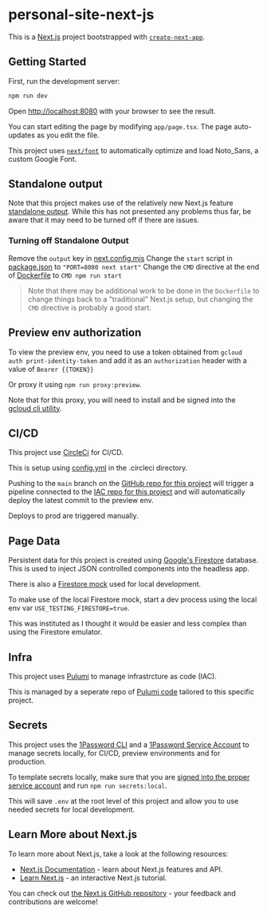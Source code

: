 # personal-site-next-js

This is a [Next.js](https://nextjs.org/) project bootstrapped with [`create-next-app`](https://github.com/vercel/next.js/tree/canary/packages/create-next-app).

## Getting Started

First, run the development server:

```bash
npm run dev
```

Open [http://localhost:8080](http://localhost:8080) with your browser to see the result.

You can start editing the page by modifying `app/page.tsx`. The page auto-updates as you edit the file.

This project uses [`next/font`](https://nextjs.org/docs/basic-features/font-optimization) to automatically optimize and load Noto_Sans, a custom Google Font.

## Standalone output

Note that this project makes use of the relatively new Next.js feature [standalone output](https://nextjs.org/docs/pages/api-reference/next-config-js/output). While this has not presented any problems thus far, be aware that it may need to be turned off if there are issues.

### Turning off Standalone Output

Remove the `output` key in [next.config.mjs](./next.config.mjs)
Change the `start` script in [package.json](package.json) to `"PORT=8080 next start"`
Change the `CMD` directive at the end of [Dockerfile](Dockerfile) to `CMD npm run start`

> Note that there may be additional work to be done in the `Dockerfile` to change things back to a "traditional" Next.js setup, but changing the `CMD` directive is probably a good start.

## Preview env authorization

To view the preview env, you need to use a token obtained from `gcloud auth print-identity-token` and add it as an `authorization` header with a value of `Bearer {{TOKEN}}`

Or proxy it using `npm run proxy:preview`.

Note that for this proxy, you will need to install and be signed into the [gcloud cli utility](https://cloud.google.com/sdk/docs/install).

## CI/CD

This project use [CircleCi](https://circleci.com/) for CI/CD.

This is setup using [config.yml](.circleci/config.yml) in the .circleci directory.

Pushing to the `main` branch on the [GitHub repo for this project](https://github.com/timmalstead/personal-site-next-js) will trigger a pipeline connected to the [IAC repo for this project](https://github.com/timmalstead/personal-site-gcp-infra) and will automatically deploy the latest commit to the preview env.

Deploys to prod are triggered manually.

## Page Data

Persistent data for this project is created using [Google's Firestore](https://firebase.google.com/docs/firestore) database. This is used to inject JSON controlled components into the headless app.

There is also a [Firestore mock](app/@utils/firestoreMock.js) used for local development.

To make use of the local Firestore mock, start a dev process using the local env var `USE_TESTING_FIRESTORE=true`.

This was instituted as I thought it would be easier and less complex than using the Firestore emulator.

## Infra

This project uses [Pulumi](https://www.pulumi.com/) to manage infrastrcture as code (IAC).

This is managed by a seperate repo of [Pulumi code](https://github.com/timmalstead/personal-site-gcp-infra) tailored to this specific project.

## Secrets

This project uses the [1Password CLI](https://developer.1password.com/docs/cli/get-started/) and a [1Password Service Account](https://developer.1password.com/docs/service-accounts/) to manage secrets locally, for CI/CD, preview environments and for production.

To template secrets locally, make sure that you are [signed into the proper service account](https://developer.1password.com/docs/service-accounts/use-with-1password-cli/#get-started) and run `npm run secrets:local`.

This will save `.env` at the root level of this project and allow you to use needed secrets for local development.

## Learn More about Next.js

To learn more about Next.js, take a look at the following resources:

-   [Next.js Documentation](https://nextjs.org/docs) - learn about Next.js features and API.
-   [Learn Next.js](https://nextjs.org/learn) - an interactive Next.js tutorial.

You can check out [the Next.js GitHub repository](https://github.com/vercel/next.js/) - your feedback and contributions are welcome!
